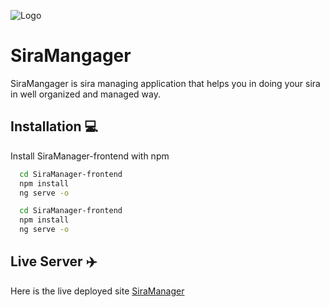 ![Logo](https://firebasestorage.googleapis.com/v0/b/siramanager.appspot.com/o/sira_manager.png?alt=media&token=5ae0f10a-cc09-4464-b511-7547f9ac2011)

# SiraMangager
SiraMangager is sira managing application that helps you in doing your sira in well organized and managed way.

## Installation 💻

Install SiraManager-frontend with npm

```bash
  cd SiraManager-frontend
  npm install 
  ng serve -o
```
```bash
  cd SiraManager-frontend
  npm install 
  ng serve -o
```

## Live Server ✈️

Here is the live deployed site
[SiraManager](https://siramanager-frontend.herokuapp.com/)

